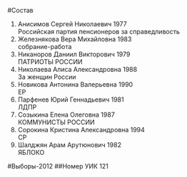 #Состав
1. Анисимов Сергей Николаевич 1977   
    Российская партия пенсионеров за справедливость
2. Железнякова Вера Михайловна 1983   
    собрание-работа
3. Никаноров Даниил Викторович 1979   
    ПАТРИОТЫ РОССИИ
4. Николаева Алиса Александровна 1988   
    За женщин России
5. Новикова Антонина Валерьевна 1990   
    ЕР
6. Парфенев Юрий Геннадьевич 1981   
    ЛДПР
7. Созыкина Елена Олеговна 1987   
    КОММУНИСТЫ РОССИИ
8. Сорокина Кристина Александровна 1994   
    СР
9. Шалджян Арам Арутюнович 1982   
    ЯБЛОКО

#Выборы-2012
##Номер УИК
121